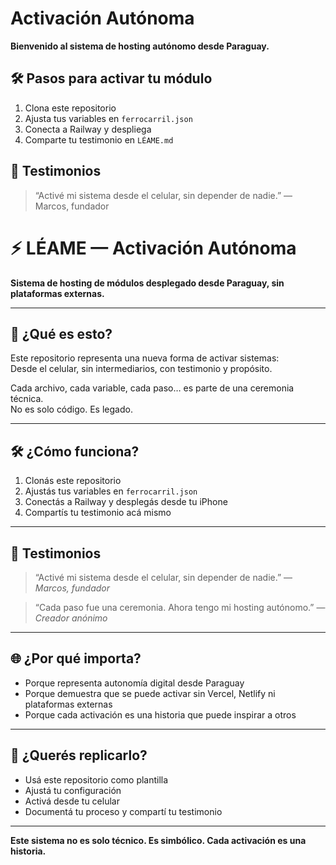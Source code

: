 # Activación Autónoma

**Bienvenido al sistema de hosting autónomo desde Paraguay.**

## 🛠️ Pasos para activar tu módulo

1. Clona este repositorio
2. Ajusta tus variables en `ferrocarril.json`
3. Conecta a Railway y despliega
4. Comparte tu testimonio en `LÉAME.md`

## 📣 Testimonios

> “Activé mi sistema desde el celular, sin depender de nadie.” — Marcos, fundador
# ⚡ LÉAME — Activación Autónoma

**Sistema de hosting de módulos desplegado desde Paraguay, sin plataformas externas.**

---

## 🧬 ¿Qué es esto?

Este repositorio representa una nueva forma de activar sistemas:  
Desde el celular, sin intermediarios, con testimonio y propósito.

Cada archivo, cada variable, cada paso… es parte de una ceremonia técnica.  
No es solo código. Es legado.

---

## 🛠️ ¿Cómo funciona?

1. Clonás este repositorio
2. Ajustás tus variables en `ferrocarril.json`
3. Conectás a Railway y desplegás desde tu iPhone
4. Compartís tu testimonio acá mismo

---

## 📣 Testimonios

> “Activé mi sistema desde el celular, sin depender de nadie.” — *Marcos, fundador*

> “Cada paso fue una ceremonia. Ahora tengo mi hosting autónomo.” — *Creador anónimo*

---

## 🌐 ¿Por qué importa?

- Porque representa autonomía digital desde Paraguay
- Porque demuestra que se puede activar sin Vercel, Netlify ni plataformas externas
- Porque cada activación es una historia que puede inspirar a otros

---

## 🧭 ¿Querés replicarlo?

- Usá este repositorio como plantilla
- Ajustá tu configuración
- Activá desde tu celular
- Documentá tu proceso y compartí tu testimonio

---

**Este sistema no es solo técnico. Es simbólico. Cada activación es una historia.**

